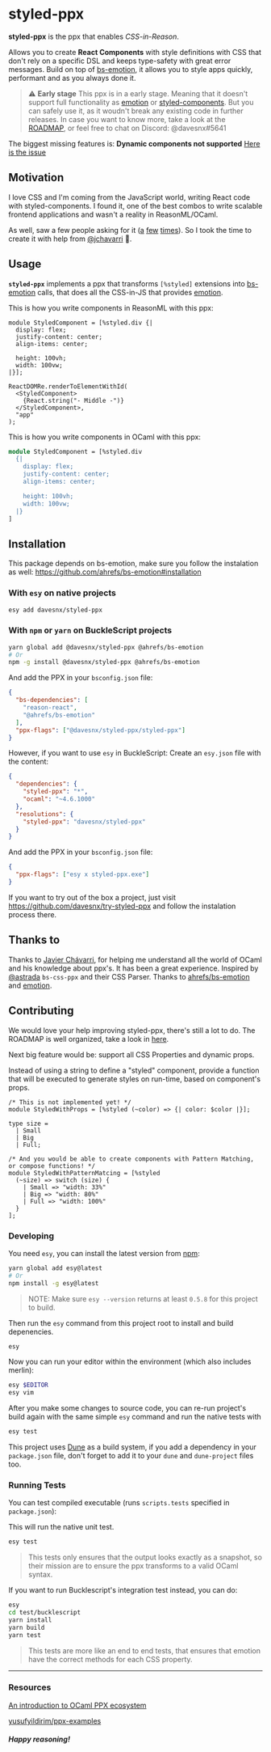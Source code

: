 # styled-ppx

**styled-ppx** is the ppx that enables *CSS-in-Reason*.

Allows you to create **React Components** with style definitions with CSS that don't rely on a specific DSL and keeps type-safety with great error messages. Build on top of [bs-emotion](https://github.com/ahrefs/bs-emotion), it allows you to style apps quickly, performant and as you always done it.

> ⚠️ **Early stage** This ppx is in a early stage. Meaning that it doesn't support full functionality as [emotion](https://emotion.sh) or [styled-components](https://styled-components.com/).
> But you can safely use it, as it woudn't break any existing code in further releases.
> In case you want to know more, take a look at the [ROADMAP](./ROADMAP.md), or feel free to chat on Discord: @davesnx#5641

The biggest missing features is: **Dynamic components not supported** [Here is the issue](https://github.com/davesnx/styled-ppx/issues/12)

## Motivation
I love CSS and I'm coming from the JavaScript world, writing React code with styled-components. I found it, one of the best combos to write scalable frontend applications and wasn't a reality in ReasonML/OCaml.

As well, saw a few people asking for it ([a](https://reasonml.chat/t/idiomatic-way-to-bind-to-styled-components/886) [f](https://reasonml.chat/t/styled-components-possible/554)[e](https://reasonml.chat/t/styling-solutions-reasonreact-as-of-aug-18/958)[w](https://reasonml.chat/t/options-and-best-practices-for-styling-in-reasonreact/261) [t](https://twitter.com/lyovson/status/1233397294311100417)[i](https://discord.gg/byjdYFH)[m](https://discord.gg/byjdYFH)[e](https://discord.gg/byjdYFH)[s](https://discord.gg/byjdYFH)). So I took the time to create it with help from [@jchavarri](https://github.com/jchavarri) 🙌.

## Usage
**`styled-ppx`** implements a ppx that transforms `[%styled]` extensions into [bs-emotion](https://github.com/ahrefs/bs-emotion) calls, that does all the CSS-in-JS that provides [emotion](https://emotion.sh).

This is how you write components in ReasonML with this ppx:
```reason
module StyledComponent = [%styled.div {|
  display: flex;
  justify-content: center;
  align-items: center;

  height: 100vh;
  width: 100vw;
|}];

ReactDOMRe.renderToElementWithId(
  <StyledComponent>
    {React.string("- Middle -")}
  </StyledComponent>,
  "app"
);
```

This is how you write components in OCaml with this ppx:
```ocaml
module StyledComponent = [%styled.div
  {|
    display: flex;
    justify-content: center;
    align-items: center;

    height: 100vh;
    width: 100vw;
  |}
]
```

## Installation

This package depends on bs-emotion, make sure you follow the instalation as well: https://github.com/ahrefs/bs-emotion#installation

### With `esy` on native projects

```bash
esy add davesnx/styled-ppx
```

### With `npm` or `yarn` on BuckleScript projects

```bash
yarn global add @davesnx/styled-ppx @ahrefs/bs-emotion
# Or
npm -g install @davesnx/styled-ppx @ahrefs/bs-emotion
```

And add the PPX in your `bsconfig.json` file:

```json
{
  "bs-dependencies": [
    "reason-react",
    "@ahrefs/bs-emotion"
  ],
  "ppx-flags": ["@davesnx/styled-ppx/styled-ppx"]
}
```

However, if you want to use `esy` in BuckleScript:
Create an `esy.json` file with the content:

```json
{
  "dependencies": {
    "styled-ppx": "*",
    "ocaml": "~4.6.1000"
  },
  "resolutions": {
    "styled-ppx": "davesnx/styled-ppx"
  }
}
```

And add the PPX in your `bsconfig.json` file:

```json
{
  "ppx-flags": ["esy x styled-ppx.exe"]
}
```

If you want to try out of the box a project, just visit https://github.com/davesnx/try-styled-ppx and follow the instalation process there.

## Thanks to
Thanks to [Javier Chávarri](https://github.com/jchavarri), for helping me understand all the world of OCaml and his knowledge about ppx's. It has been a great experience.
Inspired by [@astrada](https://github.com/astrada/) `bs-css-ppx` and their CSS Parser.
Thanks to [ahrefs/bs-emotion](https://github.com/ahrefs/bs-emotion) and [emotion](https://github.com/emotion-js/emotion).

## Contributing
We would love your help improving styled-ppx, there's still a lot to do.
The ROADMAP is well organized, take a look in [here](./ROADMAP.md).

Next big feature would be: support all CSS Properties and dynamic props.

Instead of using a string to define a "styled" component, provide a function that will be executed to generate styles on run-time, based on component's props.
```reason
/* This is not implemented yet! */
module StyledWithProps = [%styled (~color) => {| color: $color |}];

type size =
  | Small
  | Big
  | Full;

/* And you would be able to create components with Pattern Matching, or compose functions! */
module StyledWithPatternMatcing = [%styled
  (~size) => switch (size) {
    | Small => "width: 33%"
    | Big => "width: 80%"
    | Full => "width: 100%"
  }
];
```

### Developing
You need `esy`, you can install the latest version from [npm](https://npmjs.com):

```bash
yarn global add esy@latest
# Or
npm install -g esy@latest
```

> NOTE: Make sure `esy --version` returns at least `0.5.8` for this project to build.

Then run the `esy` command from this project root to install and build depenencies.

```bash
esy
```

Now you can run your editor within the environment (which also includes merlin):

```bash
esy $EDITOR
esy vim
```

After you make some changes to source code, you can re-run project's build
again with the same simple `esy` command and run the native tests with

```bash
esy test
```

This project uses [Dune](https://dune.build/) as a build system, if you add a dependency in your `package.json` file, don't forget to add it to your `dune` and `dune-project` files too.

### Running Tests

You can test compiled executable (runs `scripts.tests` specified in `package.json`):

This will run the native unit test.
```bash
esy test
```
> This tests only ensures that the output looks exactly as a snapshot, so their mission are to ensure the ppx transforms to a valid OCaml syntax.

If you want to run Bucklescript's integration test instead, you can do:
```bash
esy
cd test/bucklescript
yarn install
yarn build
yarn test
```
> This tests are more like an end to end tests, that ensures that emotion have the correct methods for each CSS property.

---
### Resources

[An introduction to OCaml PPX ecosystem](https://tarides.com/blog/2019-05-09-an-introduction-to-ocaml-ppx-ecosystem)

[yusufyildirim/ppx-examples](https://github.com/yusufyildirim/ppx-examples)

##### Happy reasoning!

<!--

### Creating release builds

To release prebuilt binaries to all platforms, we use Github Actions to build each binary individually.

The binaries are then uploaded to a Github Release and NPM automatically.

To trigger the Release workflow, you need to push a git tag to the repository.
We provide a script that will bump the version of the project, tag the commit and push it to Github:

```bash
./scripts/release.sh
```

The script uses `npm version` to bump the project, so you can use the same argument.
For instance, to release a new patch version, you can run:

```bash
./scripts/release.sh patch
```
 -->
